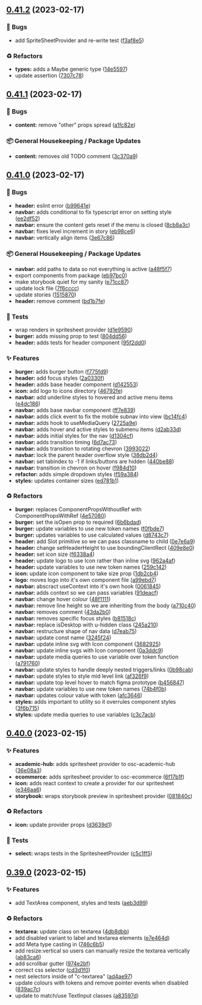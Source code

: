## [0.41.2](https://github.com/Open-Study-College/osc/compare/v0.41.1...v0.41.2) (2023-02-17)


### 🐛 Bugs

* add SpriteSheetProvider and re-write test ([f3af8e5](https://github.com/Open-Study-College/osc/commit/f3af8e5a1a6f5fd46243451a99f97d7677ced3fe))


### ♻️ Refactors

* **types:** adds a Maybe generic type ([14e5597](https://github.com/Open-Study-College/osc/commit/14e5597df222f37ee9851c820f4748e76276f114))
* update assertion ([7307c78](https://github.com/Open-Study-College/osc/commit/7307c78a066ce0a26639e15688b4bab44e551cf2))

## [0.41.1](https://github.com/Open-Study-College/osc/compare/v0.41.0...v0.41.1) (2023-02-17)


### 🐛 Bugs

* **content:** remove "other" props spread ([a1fc82e](https://github.com/Open-Study-College/osc/commit/a1fc82e81839b472b399fa47037ff79da480ecc9))


### 📦 General Housekeeping / Package Updates

* **content:** removes old TODO comment ([3c370a9](https://github.com/Open-Study-College/osc/commit/3c370a91a62977f38508d33b9bc91ede8a97cad4))

## [0.41.0](https://github.com/Open-Study-College/osc/compare/v0.40.0...v0.41.0) (2023-02-17)


### 🐛 Bugs

* **header:** eslint error ([b99641e](https://github.com/Open-Study-College/osc/commit/b99641e0fef1094394e50a2fe63ce7b0934b4cb0))
* **navbar:** adds conditional to fix typescript error on setting style ([ee2df52](https://github.com/Open-Study-College/osc/commit/ee2df52cabf0879ad018ec5b241534ac0075e5a1))
* **navbar:** ensure the content gets reset if the menu is closed ([8cb8a3c](https://github.com/Open-Study-College/osc/commit/8cb8a3c9c216540ceb1e95da76df09a60ae9399f))
* **navbar:** fixes level increment in story ([eb98ce6](https://github.com/Open-Study-College/osc/commit/eb98ce69fe6a2be145d4e648dc49decd8e389bfb))
* **navbar:** vertically align items ([3e67c86](https://github.com/Open-Study-College/osc/commit/3e67c86e2ced2f9d1eb2e254e86f7a2ebf2ed621))


### 📦 General Housekeeping / Package Updates

* **navbar:** add paths to data so not everything is active ([a48f5f7](https://github.com/Open-Study-College/osc/commit/a48f5f79f44ec3bb931276eee306c483774c30f8))
* export components from package ([eb97bc0](https://github.com/Open-Study-College/osc/commit/eb97bc02c6c435374609a013c6e85fdfd540d73c))
* make storybook quiet for my sanity ([e71cc87](https://github.com/Open-Study-College/osc/commit/e71cc87bb2d4241379cb06272e6952d86f641ace))
* update lock file ([7f6cccc](https://github.com/Open-Study-College/osc/commit/7f6ccccac44213e69f74add27f6f876eaea9bc4b))
* update stories ([1515870](https://github.com/Open-Study-College/osc/commit/151587096ce8a6f404d63c8d13890d90f24c792d))
* **header:** remove comment ([bd1b7fe](https://github.com/Open-Study-College/osc/commit/bd1b7fed3e9069908906b9bfa2eed7db434ba7e3))


### 🧪 Tests

* wrap renders in spritesheet provider ([d1e9590](https://github.com/Open-Study-College/osc/commit/d1e95902d9c4b0bfed3df2271efcd4135e896472))
* **burger:** adds missing prop to test ([804dd56](https://github.com/Open-Study-College/osc/commit/804dd567ae5a6d3ae9d5d6a39d31eb87ca215a7b))
* **header:** adds tests for header component ([95f2dd0](https://github.com/Open-Study-College/osc/commit/95f2dd05e44bf3b35c794f22510df900e15e484e))


### ✨ Features

* **burger:** adds burger button ([f775fd9](https://github.com/Open-Study-College/osc/commit/f775fd99d99efb63b2bf187b632472e6289a9dc4))
* **header:** add focus styles ([2a0330f](https://github.com/Open-Study-College/osc/commit/2a0330f2527ce7a062c8404cf2fbb61fdd928098))
* **header:** adds base header component ([d142553](https://github.com/Open-Study-College/osc/commit/d14255307b70528220858df21cf7aadbc50a366a))
* **icon:** add logo to icons directory ([46792fe](https://github.com/Open-Study-College/osc/commit/46792fed7c5d4f5bc24cc354fc34acebaf4fdc48))
* **navbar:** add underline styles to hovered and active menu items ([e4dc186](https://github.com/Open-Study-College/osc/commit/e4dc1868682c7a02c3c3ab9ef178c1f610f30b9c))
* **navbar:** adds base navbar component ([ff7e839](https://github.com/Open-Study-College/osc/commit/ff7e8397382089948459d6a338d1058cf950e982))
* **navbar:** adds click event to fix the mobile subnav into view ([bc14fc4](https://github.com/Open-Study-College/osc/commit/bc14fc431f78be20905c250fc528d1ae851ba9db))
* **navbar:** adds hook to useMediaQuery ([2725a9e](https://github.com/Open-Study-College/osc/commit/2725a9ecc0b06e52642fbf689cb29307a930910d))
* **navbar:** adds hover and active styles to submenu items ([d2ab33d](https://github.com/Open-Study-College/osc/commit/d2ab33d816546f8f4399c3f321a0efafaee4b217))
* **navbar:** adds initial styles for the nav ([d1304cf](https://github.com/Open-Study-College/osc/commit/d1304cfb9fe9fa1e2bc81af10a38a83c1870f46b))
* **navbar:** adds transition timing ([6d7ac73](https://github.com/Open-Study-College/osc/commit/6d7ac73e80ae1f022292c82b9fd252c64e281b0e))
* **navbar:** adds transition to rotating chevron ([3993022](https://github.com/Open-Study-College/osc/commit/3993022339f2a87140246b3f80f79656ff474c67))
* **navbar:** lock the parent header overflow style ([38db2d4](https://github.com/Open-Study-College/osc/commit/38db2d46c745e3965e6bd9bfe4e5fdc8067d3d5e))
* **navbar:** set tabindex to -1 if links/buttons are hidden ([440be88](https://github.com/Open-Study-College/osc/commit/440be889e6764496be195992e9972bc336878f8c))
* **navbar:** transition in chevron on hover ([f984d10](https://github.com/Open-Study-College/osc/commit/f984d1010b17e1bed56b1ad78fdec462925456c2))
* **refactor:** adds simple dropdown styles ([f59a384](https://github.com/Open-Study-College/osc/commit/f59a384e8f0ce8f04b773a92fff9fa3ec8e117ea))
* **styles:** updates container sizes ([ed781b1](https://github.com/Open-Study-College/osc/commit/ed781b1310b0bcb18584f222aa5ca30b715e52ae))


### ♻️ Refactors

* **burger:** replaces ComponentPropsWithoutRef with ComponentPropsWithRef ([4e57080](https://github.com/Open-Study-College/osc/commit/4e57080617b916ff3a92c59fae8db481089b62a8))
* **burger:** set the isOpen prop to required ([6b6bdad](https://github.com/Open-Study-College/osc/commit/6b6bdad25edf52642b737553a8a45cb1df36d930))
* **burger:** update variables to use new token names ([f0fbde7](https://github.com/Open-Study-College/osc/commit/f0fbde71086ee5ef148d278adcf1d72fb2c635d3))
* **burger:** updates variables to use calculated values ([d8743c7](https://github.com/Open-Study-College/osc/commit/d8743c7685a19bc00c8301bb9c0961e01e25e2b0))
* **header:** add Slot primitive so we can pass classname to child ([0e7e6a9](https://github.com/Open-Study-College/osc/commit/0e7e6a9e14f157d3be72f9552b8fb26db2bed697))
* **header:** change setHeaderHeight to use boundingClientRect ([409e8e0](https://github.com/Open-Study-College/osc/commit/409e8e09382bbc6ebca3b686138d6dc6e290df50))
* **header:** set icon size ([f6338a4](https://github.com/Open-Study-College/osc/commit/f6338a4e037b75b93ca7494d69f6cabd9d5dfdcd))
* **header:** update logo to use Icon rather than inline svg ([962a4af](https://github.com/Open-Study-College/osc/commit/962a4aff27056926280219fee34cb803cb7454dd))
* **header:** update variables to use new token names ([259c142](https://github.com/Open-Study-College/osc/commit/259c14284efc42093436d818b29015296de347b6))
* **icon:** update icon component to take size prop ([1db2cb4](https://github.com/Open-Study-College/osc/commit/1db2cb4763236ab816fa21a8c29ac09d50bf696f))
* **logo:** moves logo into it's own component file ([a99ebd7](https://github.com/Open-Study-College/osc/commit/a99ebd741531ae888b1d961024e80a860d42f9e5))
* **navbar:** abscract useContext into it's own hook ([0061845](https://github.com/Open-Study-College/osc/commit/0061845525f54c2becba3e719aa94977b4d2abf9))
* **navbar:** adds context so we can pass variables ([91deacf](https://github.com/Open-Study-College/osc/commit/91deacfd39df38384d1d6eafa97dcbe34918398f))
* **navbar:** change hover colour ([48f1111](https://github.com/Open-Study-College/osc/commit/48f1111fff8fca48e3b3bbda566110799c57609f))
* **navbar:** remove line height so we are inheriting from the body ([a710c40](https://github.com/Open-Study-College/osc/commit/a710c40172d5a00daf9431984d631d3fa93f6589))
* **navbar:** removes comment ([43da2b0](https://github.com/Open-Study-College/osc/commit/43da2b0cd97307576ad0c926de782ea6ea2e67ae))
* **navbar:** removes specific focus styles ([b81518c](https://github.com/Open-Study-College/osc/commit/b81518cd0b923bbb2ae177d95ee2cda208deadd3))
* **navbar:** replace isDesktop with u-hidden class ([245a210](https://github.com/Open-Study-College/osc/commit/245a21063a9d234b41d5b1b8e03b678d7756a0f9))
* **navbar:** restructure shape of nav data ([d7eab75](https://github.com/Open-Study-College/osc/commit/d7eab754f936a06bbbffa31eaccb93f534c292c3))
* **navbar:** update const name ([3245f24](https://github.com/Open-Study-College/osc/commit/3245f2472c6e9123a6f6aa3860b43954e31d7475))
* **navbar:** update inline svg with Icon component ([3682925](https://github.com/Open-Study-College/osc/commit/3682925d27c03b60b341eb3d64f9b0adc2e18354))
* **navbar:** update inline svgs with Icon component ([0a3ddc9](https://github.com/Open-Study-College/osc/commit/0a3ddc9d28e586dedf4c09eed283975b091defc1))
* **navbar:** update media queries to use variable over token function ([a791760](https://github.com/Open-Study-College/osc/commit/a791760cd41225f488d32064fdba77f2725417a5))
* **navbar:** update styles to handle deeply nested triggers/links ([0b98cab](https://github.com/Open-Study-College/osc/commit/0b98cab4bd71de79146228ccba989bf4835af593))
* **navbar:** update styles to style mid level link ([af326f9](https://github.com/Open-Study-College/osc/commit/af326f9c050745f13197d7799af5972bc4466330))
* **navbar:** update top level hover to match figma prototype ([b456847](https://github.com/Open-Study-College/osc/commit/b45684741585e00f35053cfd597b0f06ea847951))
* **navbar:** update variables to use new token names ([74b4f0b](https://github.com/Open-Study-College/osc/commit/74b4f0b77c943855662c5212af79d309dbfe0d12))
* **navbar:** updates colour value with token ([afc3646](https://github.com/Open-Study-College/osc/commit/afc36467029d111f0e9d43dcbcd2dbb94e97a94f))
* **styles:** adds important to utility so it overrules component styles ([3f6b715](https://github.com/Open-Study-College/osc/commit/3f6b71598bea6dae456205d7a5653a361c3c88e5))
* **styles:** update media queries to use variables ([c3c7acb](https://github.com/Open-Study-College/osc/commit/c3c7acb466402f32f1a14617a4ad6f337a9ff4b8))

## [0.40.0](https://github.com/Open-Study-College/osc/compare/v0.39.0...v0.40.0) (2023-02-15)


### ✨ Features

* **academic-hub:** adds spritesheet provider to osc-academic-hub ([36e08a3](https://github.com/Open-Study-College/osc/commit/36e08a30a70667dac0c9239f2f7bc3240086cbdd))
* **ecommerce:** adds spritesheet provider to osc-ecommerce ([6f17b1f](https://github.com/Open-Study-College/osc/commit/6f17b1f6091619604ebc16d26b7f8eef04ef6512))
* **icon:** adds react context to create a provider for our spritesheet ([e346aa6](https://github.com/Open-Study-College/osc/commit/e346aa616eef08a9230be5104bc298c6b444f585))
* **storybook:** wraps storybook preview in spritesheet provider ([081840c](https://github.com/Open-Study-College/osc/commit/081840cadb1b79bd4b95f8759d488361e914256a))


### ♻️ Refactors

* **icon:** update provider props ([d3639d1](https://github.com/Open-Study-College/osc/commit/d3639d1420f426bdbf80f1e18bc544f50f054e58))


### 🧪 Tests

* **select:** wraps tests in the SpritesheetProvider ([c5c1ff5](https://github.com/Open-Study-College/osc/commit/c5c1ff55b8095dbbe9e62c3a616dcbdbaf578e4e))

## [0.39.0](https://github.com/Open-Study-College/osc/compare/v0.38.0...v0.39.0) (2023-02-15)


### ✨ Features

* add TextArea component, styles and tests ([aeb3d99](https://github.com/Open-Study-College/osc/commit/aeb3d9909d3cab1bd2fc6845164851a1e5fcf1b4))


### ♻️ Refactors

* **textarea:** update class on textarea ([4db8dbb](https://github.com/Open-Study-College/osc/commit/4db8dbbdfd2aa04215ca6baf1edfaa23b5dcc0f4))
* add disabled variant to label and textarea elements ([e7e464d](https://github.com/Open-Study-College/osc/commit/e7e464d43c81dffedbabb2a83e19c3d28609d617))
* add Meta type casting in ([746c6b5](https://github.com/Open-Study-College/osc/commit/746c6b517eb81623fa7b4efd502d68039c4709db))
* add resize:vertical so users can manually resize the textarea vertically ([ab83ca6](https://github.com/Open-Study-College/osc/commit/ab83ca611eb3457380c68e560292834c40ba88ab))
* add scrollbar gutter ([974e2bf](https://github.com/Open-Study-College/osc/commit/974e2bf7eb71599238b4695436dba9e488945f23))
* correct css selector ([cd3d1f0](https://github.com/Open-Study-College/osc/commit/cd3d1f0b5376950180e94c79ba854a72fd22aed7))
* nest selectors inside of "c-textarea" ([ad4ae97](https://github.com/Open-Study-College/osc/commit/ad4ae97d4c29319fd8f868a7fab95dfbdfa7d500))
* update colours with tokens and remove pointer events when disabled ([839ac7c](https://github.com/Open-Study-College/osc/commit/839ac7c75f03492c1202733b23477c5e74b39172))
* update to match/use TextInput classes ([a83597d](https://github.com/Open-Study-College/osc/commit/a83597d6af8a04b07e78104f18601a31d21c75e3))

